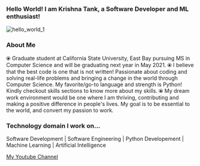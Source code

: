 ### Hello World! I am Krishna Tank, a Software Developer and ML enthusiast! 

![hello_world_1](https://user-images.githubusercontent.com/45872617/88958242-2eb3eb00-d26e-11ea-8d6d-f596120815ed.gif) 

### About Me 
⦿ Graduate student at California State University, East Bay pursuing MS in Computer Science and will be graduating next year in May 2021.
⦿ I believe that the best code is one that is not written! Passionate about coding and solving real-life problems and bringing a change in the world through Computer Science. My favorite/go-to language and strength is Python! Kindly checkout skills sections to know more about my skills.
⦿ My dream work environment would be one where I am thriving, contributing and making a positive difference in people's lives. My goal is to be essential to the world, and convert my passion to work.

### Technology domain I work on...
Software Development | Software Engineering | Python Developement | Machine Learning | Artificial Intelligence

[My Youtube Channel](https://www.youtube.com/channel/UCgLJXIeAMFDKZnKbjlO8d0A)


<!--
### Hi there 👋
**ktank17/ktank17** is a ✨ _special_ ✨ repository because its `README.md` (this file) appears on your GitHub profile.

Here are some ideas to get you started:

- 🔭 I’m currently working on ...
- 🌱 I’m currently learning ...
- 👯 I’m looking to collaborate on ...
- 🤔 I’m looking for help with ...
- 💬 Ask me about ...
- 📫 How to reach me: ...
- 😄 Pronouns: ...
- ⚡ Fun fact: ...
-->
